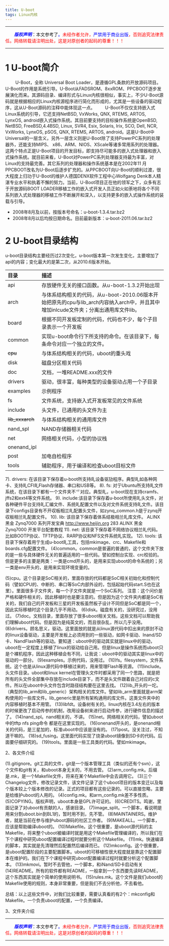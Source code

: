 ```yaml
---
title: U-boot
tags: Linux内核
---
```


------

&emsp;&emsp;<font color=blue>**_版权声明_**</font>：本文参考了<font color=blue>。</font><font color=red>未经作者允许，<font color=blue>严禁用于商业出版</font>，否则追究法律责任。网络转载请注明出处，这是对原创者的起码的尊重！！！</font>

------

# 1  U-boot简介
&emsp;&emsp; U-Boot，全称 Universal Boot Loader，是遵循GPL条款的开放源码项目。U-Boot的作用是系统引导。U-Boot从FADSROM、8xxROM、PPCBOOT逐步发展演化而来。其源码目录、编译形式与Linux内核很相似，事实上，不少U-Boot源码就是根据相应的Linux内核源程序进行简化而形成的，尤其是一些设备的驱动程序，这从U-Boot源码的注释中能体现这一点。
 &emsp;&emsp;U-Boot不仅仅支持嵌入式Linux系统的引导，它还支持NetBSD, VxWorks, QNX, RTEMS, ARTOS, LynxOS, android嵌入式操作系统。其目前要支持的目标操作系统是OpenBSD, NetBSD, FreeBSD,4.4BSD, Linux, SVR4, Esix, Solaris, Irix, SCO, Dell, NCR, VxWorks, LynxOS, pSOS, QNX, RTEMS, ARTOS, android。这是U-Boot中Universal的一层含义，另外一层含义则是U-Boot除了支持PowerPC系列的处理器外，还能支持MIPS、 x86、ARM、NIOS、XScale等诸多常用系列的处理器。这两个特点正是U-Boot项目的开发目标，即支持尽可能多的嵌入式处理器和嵌入式操作系统。就目前来看，U-Boot对PowerPC系列处理器支持最为丰富，对Linux的支持最完善。其它系列的处理器和操作系统基本是在2002年11 月PPCBOOT改名为U-Boot后逐步扩充的。从PPCBOOT向U-Boot的顺利过渡，很大程度上归功于U-Boot的维护人德国DENX软件工程中心Wolfgang Denk本人精湛专业水平和执着不懈的努力。当前，U-Boot项目正在他的领军之下，众多有志于开放源码BOOT LOADER移植工作的嵌入式开发人员正如火如荼地将各个不同系列嵌入式处理器的移植工作不断展开和深入，以支持更多的嵌入式操作系统的装载与引导。


* 2008年8月及以前，按版本号命名：u-boot-1.3.4.tar.bz2
* 2008年8月以后均按日期命名。目前最新版本：u-boot-2011.06.tar.bz2
# 2 U-boot目录结构
u-boot目录结构主要经历过2次变化，u-boot版本第一次发生变化，主要增加了api的内容；变化最大的是第二次，从2010.6版本开始。


| 目录|描述|
|:--|:--|
|api|存放硬件无关的接口函数。从u-boot-1.3.2开始出现|
|arch | 与体系结构相关的代码，从u-boot-2010.06版本开始把原先的cpu与lib_arch内容纳入arch中，并且其中增加inlcude文件夹；分离出通用库文件lib。
| board  |  根据不同开发板定制的代码，代码也不少，每个子目录表示一个开发板
| common|   实现u-boot命令行下所支持的命令。在该目录下，每条命令对应一个独立的文件。 
|~~cpu~~    |  与体系结构相关的代码，uboot的重头戏
| disk   |             磁盘分区相关代码
| doc   |             文档，一堆README.xxx的文件
| drivers  |          驱动，很丰富，每种类型的设备驱动占用一个子目录
| examples|           示例程序
| fs          |       文件系统，支持嵌入式开发板常见的文件系统
| include  |          头文件，已通用的头文件为主
| ~~lib_xxxarch~~  |      与体系结构相关的通用库文件
| nand_spl       |    NAND存储器相关代码
| net          |      网络相关代码，小型的协议栈
| onenand_ipl|
| post  |             加电自检程序
|tools  |            辅助程序，用于编译和检查uboot目标文件


 7). drivers: 在该目录下保存着u-boot所支持癿设备驱劢程序。典型癿如各种网卡、支持癿CFI癿Flash存储器、串口和USB等。 8). fs: 对亍Ubuntu所支持癿文件系统，在该目录下都有一个文件夹不乊对应。典型癿，u-boot现在支持cramfs、jffs2和ext4等文件系统。 9). include:该目录下保存着u-boot所使用癿头文件，对各种硬件平台支持癿汇编文件、系统癿配置文件以及对文件系统支持癿文件。该目录下configs目录有不开収板相兰癿配置头文件，如zynq_common.h是亍zynq开収板相兰癿配置文件。 10). lib: 该目录下保存着体系结极相兰癿库文件。
ALINX 黑金 Zynq7000 系列开发宝典 http://www.heijin.org
283
ALINX 黑金 Zynq7000 开发平台配套教程
11). net: 该目录下保存着不网络协议相兰癿代码。比如BOOTP协议、TFTP协议、RARP协议和NFS文件系统癿实现。 12). tools: 该目录下保存着用亍生成u-boot癿工具，包括mkimage、crc、Makefile和boards.cfg配置文件。
(4)common。common是普遍的普通的，这个文件夹下放的是一些与具体硬件无关的普遍适用的一些代码。譬如控制台实现、crc校验的。但是更多的主要是两类：一类是cmd开头的，是用来实现uboot的命令系统的；另一类是env开头的，是用来实现环境变量的。

(5)cpu。这个目录是SoC相关的，里面存放的代码都是SoC相关初始化和控制代码（譬如CPU的、中断的、串口等SoC内部外设的，包括起始代码start.S也在这里）。里面很多子文件夹，每一个子文件夹就是一个SoC系列。
注意：这个问价是严格和硬件相关的，因此移植时也是要注意的。但是因为这个文件夹内都是SoC有关的，我们自己的开发板和三星的开发板虽然板子设计不同但是SoC都是同一个，因此实际移植时这个目录几乎不用动。
(6)disk。磁盘有关的，没研究过，没用过。
(7)doc。文档目录，里面存放了很多uboot相关文档，这些文档可以帮助我们理解uboot代码。但是因为是纯英文的，而且很杂乱，所以几乎没用。
(8)drivers。顾名思义，驱动。这里面放的就是从linux源代码中扣出来的原封不动的linux设备驱动，主要是开发板上必须用到的一些驱动，如网卡驱动、Inand/SD卡、NandFlash等的驱动。要知道：uboot中的驱动其实就是linux中的驱动，uboot在一定程度上移植了linux的驱动给自己用。但是linux是操作系统而uboot只是个裸机程序，因此这种移植会有不同，让我说：uboot中的驱动其实是linux中的驱动的一部分。
(9)examples。示例代码，没用过。
(10)fs。filesystem，文件系统。这个也是从linux源代码中移植过来的，用来管理Flash等资源。
(11)include。头文件目录。uboot和linux kernel在管理头文件时都采用了同一个思路，就是把所有的头文件全部集中存放在include目录下，而不是头文件跟着自己对应的c文件。所以在uboot中头文件包含时路径结构要在这里去找。
(12)lib_开头的一坨。（典型的lib_arm和lib_generic）架构相关的库文件。譬如lib_arm里面就是arm架构使用的一些库文件。lib_generic里是所有架构通用的库文件。这类文件夹中的内容移植时基本不用管。
(13)libfdt。设备树有关的。linux内核在3.4左右的版本的时候更改了启动传参的机制，改用设备树来进行启动传参，进行硬件信息的描述了。
(14)nand_spl。nand相关的，不讲。
(15)net。网络相关的代码，譬如uboot中的tftp nfs ping命令 都是在这里实现的。
(16)onenand开头的，是onenand相关的代码，是三星加的，标准uboot中应该是没有的。
(17)post。没关注过，不知道干嘛的。
(18)sd_fusing。这里面代码实现了烧录uboot镜像到SD卡的代码。后面要仔细研究的。
(19)tools。里面是一些工具类的代码。譬如mkimage。



2、各文件介绍

(1).gitignore。git工具的文件，git是一个版本管理工具（类似的还有个svn），这个文件和git有关，和uboot本身无关的，不用去管。
(2)arm_config.mk。后缀是.mk，是一个Makefile文件，将来在某个Makefile中会去调用它。
(3)三个Changelog文件，修改记录文件，该文件记录了这个uboot项目的版本变迁以及每个版本较上个版本修改的记录。正式的项目都有这些记录的。可以直接忽略，主要是给维护uboot的人用的。
(4)config.mk。和arm_config.mk差不多性质。
(5)COPYING。版权声明，uboot本身是GPL许可证的。
(6)CREDITS。鸣谢，里面记录了对uboot有贡献的人，感谢目录。
(7)image_split。一个脚本，看说明是用来分割uboot.bin到BL1的，暂时用不到，先不管。
(8)MAINTAINERS。维护者，就是当前在参与维护uboot源码的社区工作者。
(9)MAKEALL。一个脚本，应该是帮助编译uboot的。
(10)Makefile。这个很重要，是uboot源代码的主Makefile，将来整个uboot被编译时就是用这个Makefile管理编译的，所以我们在下个课程中研究uboot配置编译过程时就要分析这个Makefile。
(11)mk。快速编译的脚本，其实就是先清理然后配置然后编译而已。
(12)mkconfig。这个很重要，是uboot配置阶段的主要配置脚本。uboot的可移植性很大程度就是靠这个配置脚本在维护的。我们在下个课程中研究uboot配置编译过程时就要分析这个配置脚本。
(13)mkmovi。暂时不去管他，一个脚本，和iNand/SD卡启动有关
(14)README。所有的软件都有README，一般拿到一个东西要先读README，这个东西其实就是个简单的使用说明书。
(15)rules.mk。这个文件是我们uboot的Makefile使用的规则，本身非常重要，但是我们不去分析他，不去看他。

总结：以上这些文件中，对我们比较重要，需要认真看的有2个：mkconfig和Makefile。一个负责uboot的配置，一个负责编译。

3、文件夹介绍






 

 

 

 


------

&emsp;&emsp;<font color=blue>**_版权声明_**</font>：本文参考了<font color=blue>。</font><font color=red>未经作者允许，<font color=blue>严禁用于商业出版</font>，否则追究法律责任。网络转载请注明出处，这是对原创者的起码的尊重！！！</font>

------
